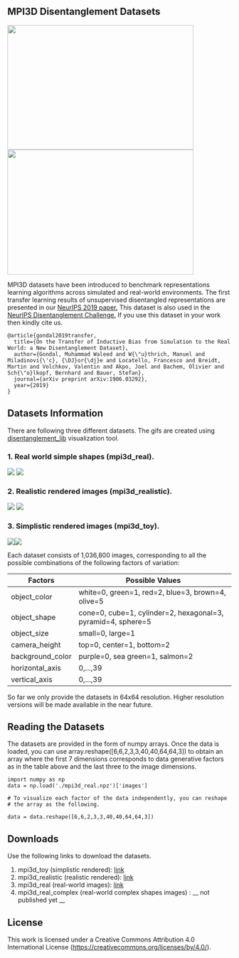## MPI3D Disentanglement Datasets

<img src="https://github.com/rr-learning/disentanglement_dataset/blob/master/sample_gifs/platform.jpg" width="418" height="280" /> <img src="https://github.com/rr-learning/disentanglement_dataset/blob/master/sample_gifs/platform2.jpg" width="418" height="281" />

MPI3D datasets have been introduced to benchmark representations learning algorithms across simulated and real-world environments. The first transfer learning results of unsupervised disentangled representations are presented in our [NeurIPS 2019 paper.](https://arxiv.org/abs/1906.03292) 
This dataset is also used in the [NeurIPS Disentanglement Challenge.](http://www.disentanglement-challenge.com)
If you use this dataset in your work then kindly cite us.
```
@article{gondal2019transfer,
  title={On the Transfer of Inductive Bias from Simulation to the Real World: a New Disentanglement Dataset},
  author={Gondal, Muhammad Waleed and W{\"u}thrich, Manuel and Miladinovi{\'c}, {\DJ}or{\dj}e and Locatello, Francesco and Breidt, Martin and Volchkov, Valentin and Akpo, Joel and Bachem, Olivier and Sch{\"o}lkopf, Bernhard and Bauer, Stefan},
  journal={arXiv preprint arXiv:1906.03292},
  year={2019}
}
```

## Datasets Information

There are following three different datasets. The gifs are created using [disentanglement_lib](https://github.com/google-research/disentanglement_lib) visualization tool.

### 1. Real world simple shapes (mpi3d_real).

<img src="https://github.com/rr-learning/disentanglement_dataset/blob/master/sample_gifs/real1.gif"/> <img src="https://github.com/rr-learning/disentanglement_dataset/blob/master/sample_gifs/real2.gif" />

### 2. Realistic rendered images (mpi3d_realistic).

<img src="https://github.com/rr-learning/disentanglement_dataset/blob/master/sample_gifs/realistic1.gif" /> <img src="https://github.com/rr-learning/disentanglement_dataset/blob/master/sample_gifs/realistic2.gif" />

### 3. Simplistic rendered images (mpi3d_toy).

<img src="https://github.com/rr-learning/disentanglement_dataset/blob/master/sample_gifs/toy1.gif" /><img src="https://github.com/rr-learning/disentanglement_dataset/blob/master/sample_gifs/toy2.gif" />

Each dataset consists of 1,036,800 images, corresponding to all the possible combinations of the following factors of variation:

|Factors|Possible Values|
|---|---|
|object_color|white=0, green=1, red=2, blue=3, brown=4, olive=5|
|object_shape|cone=0, cube=1, cylinder=2, hexagonal=3, pyramid=4, sphere=5|
|object_size|small=0, large=1|
|camera_height|top=0, center=1, bottom=2|
|background_color|purple=0, sea green=1, salmon=2|
|horizontal_axis|0,...,39|
|vertical_axis|0,...,39|

So far we only provide the datasets in 64x64 resolution. Higher resolution versions will be made available in the near future.

## Reading the Datasets
The datasets are provided in the form of numpy arrays. Once the data is loaded, you can use array.reshape([6,6,2,3,3,40,40,64,64,3]) to obtain an array where the first 7 dimensions corresponds to data generative factors as in the table above and the last three to the image dimensions.

```
import numpy as np
data = np.load('./mpi3d_real.npz')['images']

# To visualize each factor of the data independently, you can reshape 
# the array as the following.

data = data.reshape([6,6,2,3,3,40,40,64,64,3])
```

## Downloads

Use the following links to download the datasets. 

1. mpi3d_toy (simplistic rendered):  [link](https://storage.googleapis.com/disentanglement_dataset/Final_Dataset/mpi3d_toy.npz)
2. mpi3d_realistic (realistic rendered): [link](https://storage.googleapis.com/disentanglement_dataset/Final_Dataset/mpi3d_realistic.npz)
3. mpi3d_real (real-world images): [link](https://storage.googleapis.com/disentanglement_dataset/Final_Dataset/mpi3d_real.npz)
4. mpi3d_real_complex (real-world complex shapes images) : __ not published yet __

## License

This work is licensed under a Creative Commons Attribution 4.0 International License (https://creativecommons.org/licenses/by/4.0/).
